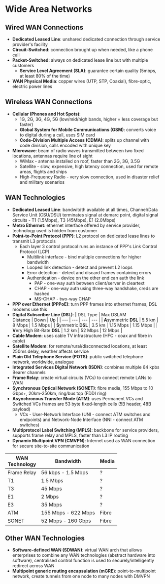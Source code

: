 # Wide Area Networks

## Wired WAN Connections
* **Dedicated Leased Line**: unshared dedicated connection through service provider's facility
* **Circuit-Switched**: connection brought up when needed, like a phone call
* **Packet-Switched**: always on dedicated lease line but with multiple customers
    * **Service Level Agreement (SLA)**: guarantee certain quality (5mbps, at least 80% of the time)
* **WAN Physical Media**: copper wires (UTP, STP, Coaxial), fibre-optic, electric power lines

## Wireless WAN Connections
* **Cellular (Phones and Hot Spots)**:
    * 1G, 2G, 3G, 4G, 5G (low/mid/high bands, higher = less coverage but faster)
    * **Global System for Mobile Communications (GSM)**: converts voice to digital during a call, uses SIM card
    * **Code-Division Multiple Access (CDMA)**: splits up channel with code division, calls encoded with unique key
* **Microwave**: beam of radio waves transmitted between two fixed locations, antennas require line of sight
    * WiMax - antenna installed on roof, faster than 2G, 3G, 3.5G
    * Satellite - slow, expensive, high latency connection, used for remote areas, flights and ships
    * High-Frequency Radio - very slow connection, used in disaster relief and military scenarios

## WAN Technologies
* **Dedicated Leased Line**: bandwitdth available at all times, Channel/Data Service Unit (CSU/DSU) terminates signal at demarc point, digital signal circuits - T1 (1.5Mbps), T3 (45Mbps), E1 (2.0Mbps)
* **Metro Ethernet**: ethernet interface offered by service provider, technology used is hidden from customer
* **Point-to-Point Protocol (PPP)**: L2 protocol on dedicated lease lines to transmit L3 protocols
    * Each layer 3 control protocol runs an instance of PPP's Link Control Protocol (LCP)
        * Multilink interface - bind multiple connections for higher bandwidth
        * Looped link detection - detect and prevent L2 loops
        * Error detection - detect and discard frames containing errors
        * Authentication - device on the other end can auth the link
            * PAP - one-way auth between client/server in cleartext
            * CHAP - one-way auth using three-way handshake, creds are hashed
            * MS-CHAP - two-way CHAP
* **PPP over Ethernet (PPPoE)**: turn PPP frames into ethernet frames, DSL modems use this
* **Digital Subscriber Line (DSL)**: 
    | DSL Type | Max DSLAM<br>Distance | Down | Up |
    | --- | --- | --- | --- |
    | **A**symmetric **DSL** | 5.5 km | 8 Mbps | 1.5 Mbps |
    | **S**ymmetric **DSL** | 3.5 km | 1.15 Mbps | 1.15 Mbps |
    | **V**ery High Bit-Rate **DSL** | 1.2 km | 52 Mbps | 12 Mbps |
* **Cable Modem**: uses cable TV infrastructure (HFC - coax and fibre in cable)
* **Satellite Modem**: for remote/rural/disconnected locations, at least 250ms delay, weather affects service
* **Plain Old Telephone Service (POTS)**: public switched telephone network, worldwide, analogue
* **Integrated Services Digital Network (ISDN)**: combines multiple 64 kpbs Bearer channels
* **Frame Relay**: create virtual circuits (VCs) to connect remote LANs to WAN
* **Synchronous Optical Network (SONET)**: fibre media, 155 Mbps to 10 Gbps+, 20km-250km, ring/bus top (FDDI ring)
* **Asynchronous Transfer Mode (ATM)**: uses Permanent VCs and Switched VCs frames are 53 byte fixed-length cells (5B header, 48B payload)
    * VCs - User-Network Interface (UNI - connect ATM switches and endpoints) and Network-Node Interface (NNI - connect ATM switches)
* **Multiprotocol Label Switching (MPLS)**: backbone for service providers, supports frame relay and MPLS, faster than L3 IP routing
* **Dynamic Multipoint VPN (CMVPN)**: Internet used as WAN connection for secure site-to-site communication

| WAN<br>Technology | Bandwidth | Media |
| --- | --- | --- |
| Frame Relay | 56 kbps - 1.5 Mbps | ? |
| T1 | 1.5 Mbps | ? |
| T3 | 45 Mbps | ? |
| E1 | 2 Mbps | ? |
| E3 | 35 Mbps | ? |
| ATM | 155 Mbps - 622 Mbps | Fibre |
| SONET | 52 Mbps - 160 Gbps | Fibre |

## Other WAN Technologies
* **Software-defined WAN (SDWAN)**: virtual WAN arch that allows enterprises to combine any WAN technologies (abstract hardware into software), centralised control function is used to securely/intelligently redirect across WAN
* **Multipoint generic routing encapsulation (mGRE)**: point-to-multipoint network, create tunnels from one node to many nodes with DMVPN